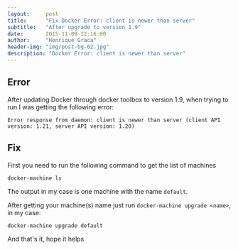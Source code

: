 ```yaml
---
layout:     post
title:      "Fix Docker Error: client is newer than server"
subtitle:   "After upgrade to version 1.9"
date:       2015-11-09 22:16:00
author:     "Henrique Graca"
header-img: "img/post-bg-02.jpg"
description: "Docker Error: client is newer than server"
---
```


## Error ##

After updating Docker through docker toolbox to version 1.9, when trying to run I was getting the following error:

``Error response from daemon: client is newer than server (client API version: 1.21, server API version: 1.20)``

## Fix ##

First you need to run the following command to get the list of machines

``docker-machine ls``

The output in my case is one machine with the name ``default``. 

After getting your machine(s) name just run ``docker-machine upgrade <name>``, in my case:

``docker-machine upgrade default``

And that's it, hope it helps
